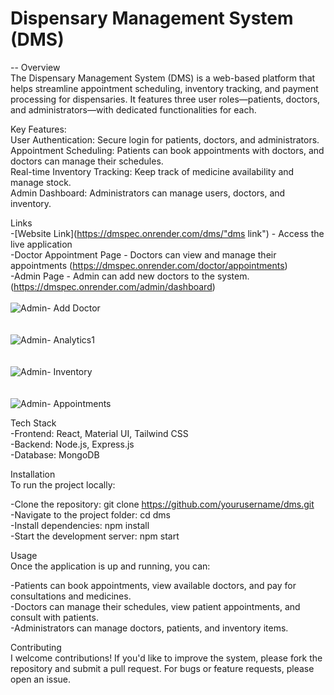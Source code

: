 # Dispensary Management System (DMS)
--
Overview <br>
The Dispensary Management System (DMS) is a web-based platform that helps streamline appointment scheduling, inventory tracking, and payment processing for dispensaries. It features three user roles—patients, doctors, and administrators—with dedicated functionalities for each.  <br>

Key Features: <br>
User Authentication: Secure login for patients, doctors, and administrators.<br>
Appointment Scheduling: Patients can book appointments with doctors, and doctors can manage their schedules.<br>
Real-time Inventory Tracking: Keep track of medicine availability and manage stock.<br>
Admin Dashboard: Administrators can manage users, doctors, and inventory.<br>

Links <br>
-[Website Link](https://dmspec.onrender.com/dms/"dms link") - Access the live application   <br>
-Doctor Appointment Page - Doctors can view and manage their appointments (https://dmspec.onrender.com/doctor/appointments)<br>
-Admin Page - Admin can add new doctors to the system. (https://dmspec.onrender.com/admin/dashboard)<br><br>
![Admin- Add Doctor](https://github.com/user-attachments/assets/083aea0b-f5f5-484d-8416-d21a007e785f)<br><br><br>
![Admin- Analytics1](https://github.com/user-attachments/assets/2f770163-39d6-47fc-8084-9003da7b6a5f)<br><br><br>
![Admin- Inventory](https://github.com/user-attachments/assets/11f89d7a-b1d7-43f2-9c55-25269f2f7e9d)<br><br><br>
![Admin- Appointments](https://github.com/user-attachments/assets/6ea434e1-8269-4480-84cc-706f234508eb)<br>

Tech Stack<br>
-Frontend: React, Material UI, Tailwind CSS<br>
-Backend: Node.js, Express.js<br>
-Database: MongoDB<br>

Installation<br>
To run the project locally:<br>

-Clone the repository: git clone https://github.com/yourusername/dms.git<br>
-Navigate to the project folder: cd dms<br>
-Install dependencies: npm install<br>
-Start the development server: npm start<br>

Usage<br>
Once the application is up and running, you can:<br>

-Patients can book appointments, view available doctors, and pay for consultations and medicines.<br>
-Doctors can manage their schedules, view patient appointments, and consult with patients.<br>
-Administrators can manage doctors, patients, and inventory items.<br>

Contributing<br>
I welcome contributions! If you'd like to improve the system, please fork the repository and submit a pull request. For bugs or feature requests, please open an issue.<br>
